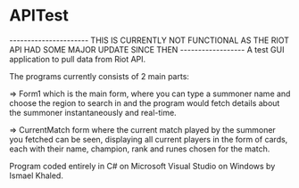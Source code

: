 # APITest
---------------------- THIS IS CURRENTLY NOT FUNCTIONAL AS THE RIOT API HAD SOME MAJOR UPDATE SINCE THEN ------------------
A test GUI application to pull data from Riot API.

The programs currently consists of 2 main parts:

=> Form1 which is the main form, where you can type a summoner name and choose the region to search in and the program would fetch details about the summoner instantaneously and real-time.

=> CurrentMatch form where the current match played by the summoner you fetched can be seen, displaying all current players in the form of cards, each with their name, champion, rank and runes chosen for the match.

Program coded entirely in C# on Microsoft Visual Studio on Windows by Ismael Khaled.

